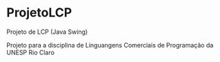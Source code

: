 ProjetoLCP
==========

Projeto de LCP (Java Swing)

Projeto para a disciplina de Linguangens Comerciais de Programação da UNESP Rio Claro
